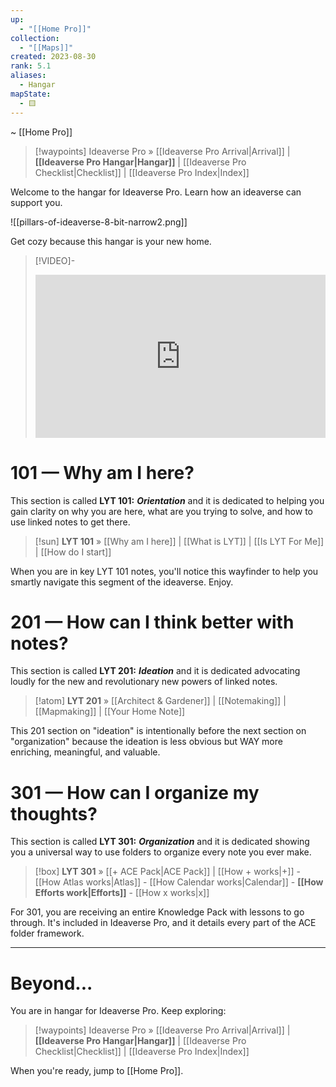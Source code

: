 ```yaml
---
up:
  - "[[Home Pro]]"
collection:
  - "[[Maps]]"
created: 2023-08-30
rank: 5.1
aliases:
  - Hangar
mapState:
  - 🟨
---
```

~ [[Home Pro]] 

> [!waypoints] Ideaverse Pro » [[Ideaverse Pro Arrival|Arrival]] | **[[Ideaverse Pro Hangar|Hangar]]** | [[Ideaverse Pro Checklist|Checklist]] | [[Ideaverse Pro Index|Index]]  

Welcome to the hangar for Ideaverse Pro. Learn how an ideaverse can support you. 

![[pillars-of-ideaverse-8-bit-narrow2.png]]

Get cozy because this hangar is your new home. 

> [!VIDEO]-
> <div style="padding:56.25% 0 0 0;position:relative;"><iframe src="https://player.vimeo.com/video/1075908122?badge=0&amp;autopause=0&amp;player_id=0&amp;app_id=58479" frameborder="0" allow="autoplay; fullscreen; picture-in-picture; clipboard-write; encrypted-media" style="position:absolute;top:0;left:0;width:100%;height:100%;" title="Ideaverse Pro Hangar"></iframe></div>

# 101 — Why am I here?

This section is called **LYT 101:** ***Orientation*** and it is dedicated to helping you gain clarity on why you are here, what are you trying to solve, and how to use linked notes to get there. 

> [!sun] **LYT 101** » [[Why am I here]] | [[What is LYT]] | [[Is LYT For Me]] | [[How do I start]] 

When you are in key LYT 101 notes, you'll notice this wayfinder to help you smartly navigate this segment of the ideaverse. Enjoy.

# 201 — How can I think better with notes?

This section is called **LYT 201:** ***Ideation*** and it is dedicated advocating loudly for the new and revolutionary new powers of linked notes.

> [!atom] **LYT 201** » [[Architect & Gardener]] | [[Notemaking]] | [[Mapmaking]] | [[Your Home Note]]

This 201 section on "ideation" is intentionally before the next section on "organization" because the ideation is less obvious but WAY more enriching, meaningful, and valuable.

# 301 — How can I organize my thoughts?

This section is called **LYT 301:** ***Organization*** and it is dedicated showing you a universal way to use folders to organize every note you ever make.

> [!box] **LYT 301** » [[+ ACE Pack|ACE Pack]] |  [[How + works|+]] - [[How Atlas works|Atlas]] - [[How Calendar works|Calendar]] - **[[How Efforts work|Efforts]]** - [[How x works|x]] 

For 301, you are receiving an entire Knowledge Pack with lessons to go through. It's included in Ideaverse Pro, and it details every part of the ACE folder framework.


---

# Beyond...

You are in hangar for Ideaverse Pro. Keep exploring:

> [!waypoints] Ideaverse Pro » [[Ideaverse Pro Arrival|Arrival]] | **[[Ideaverse Pro Hangar|Hangar]]** | [[Ideaverse Pro Checklist|Checklist]] | [[Ideaverse Pro Index|Index]]  

When you're ready, jump to [[Home Pro]].